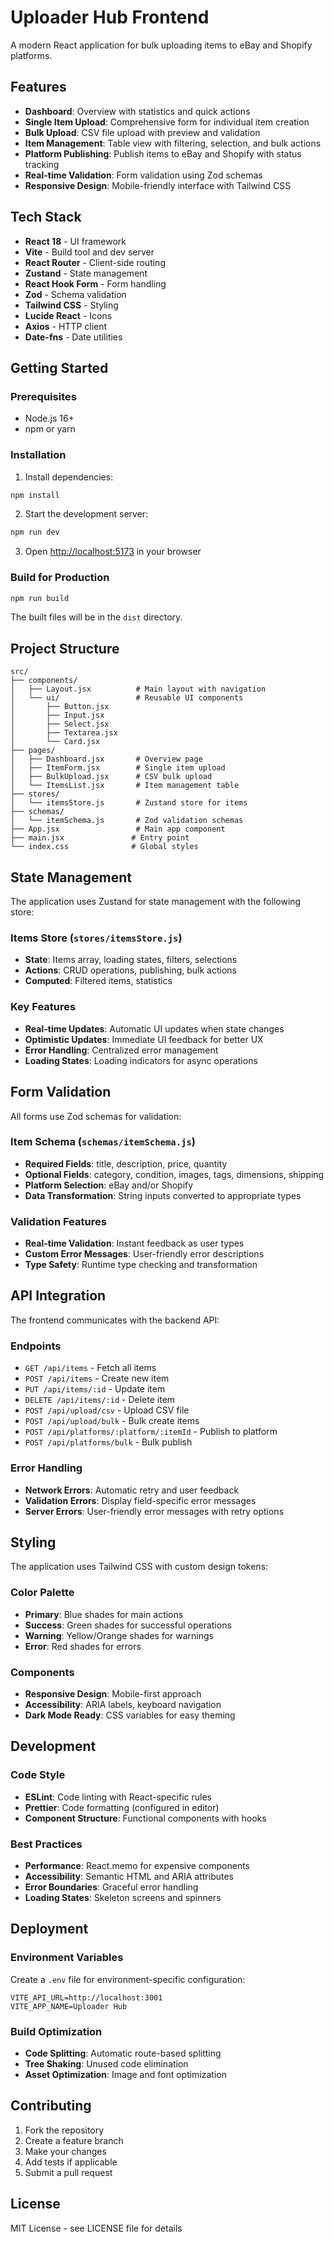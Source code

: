 # Uploader Hub Frontend

A modern React application for bulk uploading items to eBay and Shopify platforms.

## Features

- **Dashboard**: Overview with statistics and quick actions
- **Single Item Upload**: Comprehensive form for individual item creation
- **Bulk Upload**: CSV file upload with preview and validation
- **Item Management**: Table view with filtering, selection, and bulk actions
- **Platform Publishing**: Publish items to eBay and Shopify with status tracking
- **Real-time Validation**: Form validation using Zod schemas
- **Responsive Design**: Mobile-friendly interface with Tailwind CSS

## Tech Stack

- **React 18** - UI framework
- **Vite** - Build tool and dev server
- **React Router** - Client-side routing
- **Zustand** - State management
- **React Hook Form** - Form handling
- **Zod** - Schema validation
- **Tailwind CSS** - Styling
- **Lucide React** - Icons
- **Axios** - HTTP client
- **Date-fns** - Date utilities

## Getting Started

### Prerequisites

- Node.js 16+ 
- npm or yarn

### Installation

1. Install dependencies:
```bash
npm install
```

2. Start the development server:
```bash
npm run dev
```

3. Open [http://localhost:5173](http://localhost:5173) in your browser

### Build for Production

```bash
npm run build
```

The built files will be in the `dist` directory.

## Project Structure

```
src/
├── components/
│   ├── Layout.jsx          # Main layout with navigation
│   └── ui/                 # Reusable UI components
│       ├── Button.jsx
│       ├── Input.jsx
│       ├── Select.jsx
│       ├── Textarea.jsx
│       └── Card.jsx
├── pages/
│   ├── Dashboard.jsx       # Overview page
│   ├── ItemForm.jsx        # Single item upload
│   ├── BulkUpload.jsx      # CSV bulk upload
│   └── ItemsList.jsx       # Item management table
├── stores/
│   └── itemsStore.js       # Zustand store for items
├── schemas/
│   └── itemSchema.js       # Zod validation schemas
├── App.jsx                 # Main app component
├── main.jsx               # Entry point
└── index.css              # Global styles
```

## State Management

The application uses Zustand for state management with the following store:

### Items Store (`stores/itemsStore.js`)

- **State**: Items array, loading states, filters, selections
- **Actions**: CRUD operations, publishing, bulk actions
- **Computed**: Filtered items, statistics

### Key Features

- **Real-time Updates**: Automatic UI updates when state changes
- **Optimistic Updates**: Immediate UI feedback for better UX
- **Error Handling**: Centralized error management
- **Loading States**: Loading indicators for async operations

## Form Validation

All forms use Zod schemas for validation:

### Item Schema (`schemas/itemSchema.js`)

- **Required Fields**: title, description, price, quantity
- **Optional Fields**: category, condition, images, tags, dimensions, shipping
- **Platform Selection**: eBay and/or Shopify
- **Data Transformation**: String inputs converted to appropriate types

### Validation Features

- **Real-time Validation**: Instant feedback as user types
- **Custom Error Messages**: User-friendly error descriptions
- **Type Safety**: Runtime type checking and transformation

## API Integration

The frontend communicates with the backend API:

### Endpoints

- `GET /api/items` - Fetch all items
- `POST /api/items` - Create new item
- `PUT /api/items/:id` - Update item
- `DELETE /api/items/:id` - Delete item
- `POST /api/upload/csv` - Upload CSV file
- `POST /api/upload/bulk` - Bulk create items
- `POST /api/platforms/:platform/:itemId` - Publish to platform
- `POST /api/platforms/bulk` - Bulk publish

### Error Handling

- **Network Errors**: Automatic retry and user feedback
- **Validation Errors**: Display field-specific error messages
- **Server Errors**: User-friendly error messages with retry options

## Styling

The application uses Tailwind CSS with custom design tokens:

### Color Palette

- **Primary**: Blue shades for main actions
- **Success**: Green shades for successful operations
- **Warning**: Yellow/Orange shades for warnings
- **Error**: Red shades for errors

### Components

- **Responsive Design**: Mobile-first approach
- **Accessibility**: ARIA labels, keyboard navigation
- **Dark Mode Ready**: CSS variables for easy theming

## Development

### Code Style

- **ESLint**: Code linting with React-specific rules
- **Prettier**: Code formatting (configured in editor)
- **Component Structure**: Functional components with hooks

### Best Practices

- **Performance**: React.memo for expensive components
- **Accessibility**: Semantic HTML and ARIA attributes
- **Error Boundaries**: Graceful error handling
- **Loading States**: Skeleton screens and spinners

## Deployment

### Environment Variables

Create a `.env` file for environment-specific configuration:

```env
VITE_API_URL=http://localhost:3001
VITE_APP_NAME=Uploader Hub
```

### Build Optimization

- **Code Splitting**: Automatic route-based splitting
- **Tree Shaking**: Unused code elimination
- **Asset Optimization**: Image and font optimization

## Contributing

1. Fork the repository
2. Create a feature branch
3. Make your changes
4. Add tests if applicable
5. Submit a pull request

## License

MIT License - see LICENSE file for details
